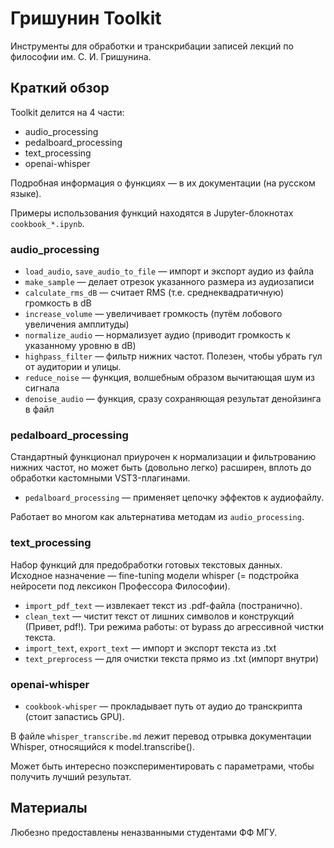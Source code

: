 # Гришунин Toolkit

Инструменты для обработки и транскрибации записей лекций по философии им. С. И. Гришунина.

## Краткий обзор

Toolkit делится на 4 части:

* audio_processing
* pedalboard_processing
* text_processing
* openai-whisper

Подробная информация о функциях — в их документации (на русском языке).

Примеры использования функций находятся в Jupyter-блокнотах `cookbook_*.ipynb`.

### audio_processing

* `load_audio`, `save_audio_to_file` — импорт и экспорт аудио из файла
* `make_sample` — делает отрезок указанного размера из аудиозаписи
* `calculate_rms_dB` — считает RMS (т.е. среднеквадратичную) громкость в dB
* `increase_volume` — увеличивает громкость (путём лобового увеличения амплитуды)
* `normalize_audio` — нормализует аудио (приводит громкость к указанному уровню в dB)
* `highpass_filter` — фильтр нижних частот. Полезен, чтобы убрать гул от аудитории и улицы.
* `reduce_noise` — функция, волшебным образом вычитающая шум из сигнала
* `denoise_audio` — функция, сразу сохраняющая результат денойзинга в файл

### pedalboard_processing

Стандартный функционал приурочен к нормализации и фильтрованию нижних частот, но может быть (довольно легко) расширен, вплоть до обработки кастомными VST3-плагинами.

* `pedalboard_processing` — применяет цепочку эффектов к аудиофайлу.

Работает во многом как альтернатива методам из `audio_processing`.

### text_processing

Набор функций для предобработки готовых текстовых данных. Исходное назначение — fine-tuning модели whisper (= подстройка нейросети под лексикон Профессора Философии).

* `import_pdf_text` — извлекает текст из .pdf-файла (постранично). 
* `clean_text` — чистит текст от лишних символов и конструкций (Привет, pdf!). Три режима работы: от bypass до агрессивной чистки текста.
* `import_text`, `export_text` — импорт и экспорт текста из .txt
* `text_preprocess` — для очистки текста прямо из .txt (импорт внутри)

### openai-whisper

* `cookbook-whisper` — прокладывает путь от аудио до транскрипта (стоит запастись GPU). 

В файле `whisper_transcribe.md` лежит перевод отрывка документации Whisper, относящийся к model.transcribe(). 

Может быть интересно поэкспериментировать с параметрами, чтобы получить лучший результат. 


## Материалы

Любезно предоставлены неназванными студентами ФФ МГУ.